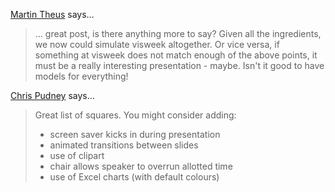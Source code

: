 <a href="http://www.theusRus.de/blog" rel="nofollow noopener" target="_blank">Martin Theus</a> says…
>	... great post, is there anything more to say? Given all the ingredients, we now could simulate visweek altogether. Or vice versa, if something at visweek does not match enough of the above points, it must be a really interesting presentation - maybe. Isn't it good to have models for everything!

<a href="http://vislives.com" rel="nofollow noopener" target="_blank">Chris Pudney</a> says…
>	Great list of squares.  You might consider adding:
>	
>	+ screen saver kicks in during presentation
>	+ animated transitions between slides
>	+ use of clipart
>	+ chair allows speaker to overrun allotted time
>	+ use of Excel charts (with default colours)
